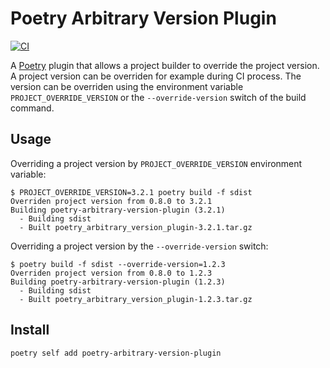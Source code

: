 # Poetry Arbitrary Version Plugin

[![CI](https://github.com/godfryd/poetry-arbitrary-version-plugin/actions/workflows/build.yml/badge.svg)](https://github.com/godfryd/poetry-arbitrary-version-plugin/actions/workflows/build.yml)

A [Poetry](https://python-poetry.org/) plugin that allows a project
builder to override the project version.  A project version can be
overriden for example during CI process. The version can be overriden
using the environment variable `PROJECT_OVERRIDE_VERSION` or
the `--override-version` switch of the build command.

## Usage

Overriding a project version by `PROJECT_OVERRIDE_VERSION` environment variable:

```console
$ PROJECT_OVERRIDE_VERSION=3.2.1 poetry build -f sdist
Overriden project version from 0.8.0 to 3.2.1
Building poetry-arbitrary-version-plugin (3.2.1)
  - Building sdist
  - Built poetry_arbitrary_version_plugin-3.2.1.tar.gz
```

Overriding a project version by the `--override-version` switch:

```console
$ poetry build -f sdist --override-version=1.2.3
Overriden project version from 0.8.0 to 1.2.3
Building poetry-arbitrary-version-plugin (1.2.3)
  - Building sdist
  - Built poetry_arbitrary_version_plugin-1.2.3.tar.gz
```

## Install

```sh
poetry self add poetry-arbitrary-version-plugin
```
